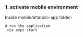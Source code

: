 ### 1. activate mobile environment

Inside mobile/attenzio-app folder:

```
# run the application
 npx expo start
```

